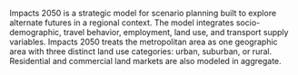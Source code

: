 Impacts 2050 is a strategic model for scenario planning built to explore alternate futures in a regional context. The model integrates socio-demographic, travel behavior, employment, land use, and transport supply variables. Impacts 2050 treats the metropolitan area as one geographic area with three distinct land use categories: urban, suburban, or rural. Residential and commercial land markets are also modeled in aggregate. 
